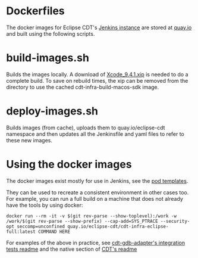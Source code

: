 Dockerfiles
============

The docker images for Eclipse CDT's [Jenkins instance](https://ci.eclipse.org/cdt/) are stored at [quay.io](https://quay.io/organization/eclipse-cdt)
and built using the following scripts.

build-images.sh
===============

Builds the images locally. A download of [Xcode_9.4.1.xip](https://download.developer.apple.com/Developer_Tools/Xcode_9.4.1/Xcode_9.4.1.xip) is needed to do a complete build. To save on rebuild times, the xip can be removed from the directory to use the cached cdt-infra-build-macos-sdk image.

deploy-images.sh
================

Builds images (from cache), uploads them to quay.io/eclipse-cdt namespace and then
updates all the Jenkinsfile and yaml files to refer to these new images.

Using the docker images
=======================

The docker images exist mostly for use in Jenkins, see the [pod templates](https://github.com/eclipse-cdt/cdt-infra/blob/master/jenkins/pod-templates).

They can be used to recreate a consistent environment in other cases too. For example, you can run a full build on a machine that does not already have the tools by using docker:

```
docker run --rm -it -v $(git rev-parse --show-toplevel):/work -w /work/$(git rev-parse --show-prefix) --cap-add=SYS_PTRACE --security-opt seccomp=unconfined quay.io/eclipse-cdt/cdt-infra-eclipse-full:latest COMMAND HERE
```

For examples of the above in practice, see [cdt-gdb-adapter's integration tests readme](https://github.com/eclipse-cdt/cdt-gdb-adapter/blob/master/src/integration-tests/README.md) and the native section of [CDT's readme](https://git.eclipse.org/r/plugins/gitiles/cdt/org.eclipse.cdt#native)


